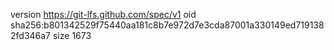 version https://git-lfs.github.com/spec/v1
oid sha256:b801342529f75440aa181c8b7e972d7e3cda87001a330149ed7191382fd346a7
size 1673
